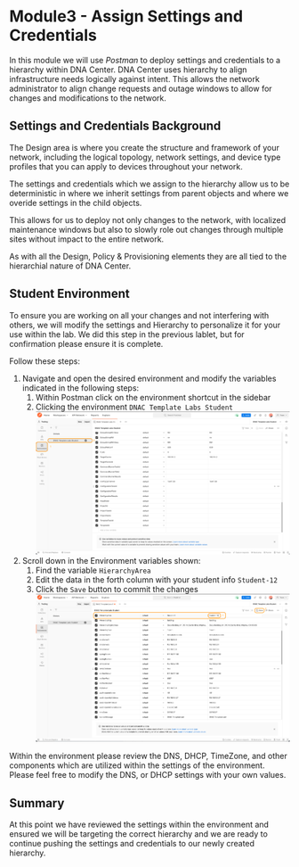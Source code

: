 # Module3 - Assign Settings and Credentials
In this module we will use *Postman* to deploy settings and credentials to a hierarchy within DNA Center. DNA Center uses hierarchy to align infrastructure needs logically against intent. This allows the network administrator to align change requests and outage windows to allow for changes and modifications to the network.

## Settings and Credentials Background
The Design area is where you create the structure and framework of your network, including the logical topology, network settings, and device type profiles that you can apply to devices throughout your network.

The settings and credentials which we assign to the hierarchy allow us to be deterministic in where we inherit settings from parent objects and where we overide settings in the child objects.

This allows for us to deploy not only changes to the network, with localized maintenance windows but also to slowly role out changes through multiple sites without impact to the entire network. 

As with all the Design, Policy & Provisioning elements they are all tied to the hierarchial nature of DNA Center. 

## Student Environment
To ensure you are working on all your changes and not interfering with others, we will modify the settings and Hierarchy to personalize it for your use within the lab. We did this step in the previous lablet, but for confirmation please ensure it is complete.

Follow these steps:

1. Navigate and open the desired environment and modify the variables indicated in the following steps:
   1. Within Postman click on the environment shortcut in the sidebar
   2. Clicking the environment `DNAC Template Labs Student`
      ![json](./images/Postman-Environment.png?raw=true "Import JSON")
2. Scroll down in the Environment variables shown:
   1. Find the variable `HierarchyArea`
   2. Edit the data in the forth column with your student info `Student-12` 
   3. Click the `Save` button to commit the changes
      ![json](./images/Postman-Environment-Area-Modify.png?raw=true "Import JSON")

Within the environment please review the DNS, DHCP, TimeZone, and other components which are utilized within the settings of the environment. Please feel free to modify the DNS, or DHCP settings with your own values.

## Summary
At this point we have reviewed the settings within the environment and ensured we will be targeting the correct hierarchy and we are ready to continue pushing the settings and credentials to our newly created hierarchy.
